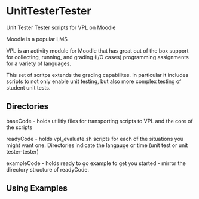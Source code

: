 UnitTesterTester
================

Unit Tester Tester scripts for VPL on Moodle

Moodle is a popular LMS

VPL is an activity module for Moodle that has great out of the box support for collecting, running, and grading (I/O cases) programming assignments for a variety of languages.

This set of scritps extends the grading capabilites.  In particular it includes scripts to not only enable unit testing, but also more complex testing of student unit tests.


Directories
-----------

baseCode - holds utilitiy files for transporting scripts to VPL and the core of the scripts

readyCode - holds vpl_evaluate.sh scripts for each of the situations you might want one.  Directories indicate the langauge or time (unit test or unit tester-tester)

exampleCode - holds ready to go example to get you started - mirror the directory structure of readyCode.  

Using Examples
--------------
